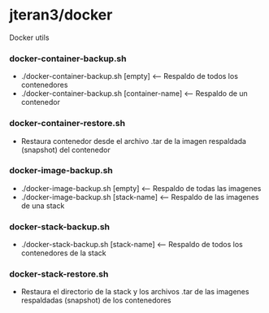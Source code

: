 # jteran3/docker

Docker utils

### docker-container-backup.sh

* ./docker-container-backup.sh [empty] <-- Respaldo de todos los contenedores
* ./docker-container-backup.sh [container-name] <-- Respaldo de un contenedor

### docker-container-restore.sh

* Restaura contenedor desde el archivo .tar de la imagen respaldada (snapshot) del contenedor

### docker-image-backup.sh

* ./docker-image-backup.sh [empty] <-- Respaldo de todas las imagenes
* ./docker-image-backup.sh [stack-name] <-- Respaldo de las imagenes de una stack

### docker-stack-backup.sh

* ./docker-stack-backup.sh [stack-name] <-- Respaldo de todos los contenedores de la stack

### docker-stack-restore.sh

* Restaura el directorio de la stack y los archivos .tar de las imagenes respaldadas (snapshot) de los contenedores
